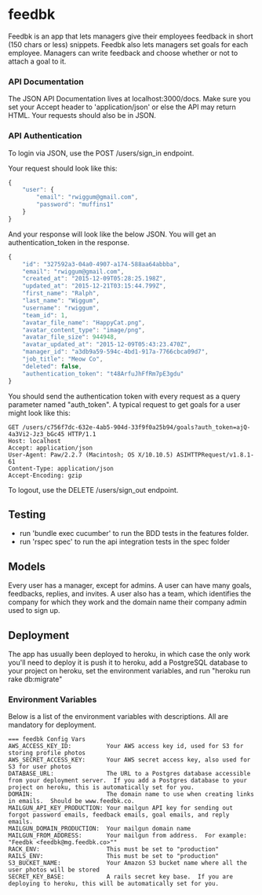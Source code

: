 # feedbk

Feedbk is an app that lets managers give their employees feedback in short (150 chars or less) snippets.  Feedbk also lets managers set goals for each employee.  Managers can write feedback and choose whether or not to attach a goal to it.

### API Documentation
The JSON API Documentation lives at localhost:3000/docs.  Make sure you set your Accept header to 'application/json' or else the API may return HTML.  Your requests should also be in JSON.

### API Authentication
To login via JSON, use the POST /users/sign_in endpoint.  

Your request should look like this:

```javascript
{
    "user": {
        "email": "rwiggum@gmail.com",
        "password": "muffins1"
    }
}
```

And your response will look like the below JSON.  You will get an authentication_token in the response.

```javascript
{
    "id": "327592a3-04a0-4907-a174-588aa64abbba",
    "email": "rwiggum@gmail.com",
    "created_at": "2015-12-09T05:28:25.198Z",
    "updated_at": "2015-12-21T03:15:44.799Z",
    "first_name": "Ralph",
    "last_name": "Wiggum",
    "username": "rwiggum",
    "team_id": 1,
    "avatar_file_name": "HappyCat.png",
    "avatar_content_type": "image/png",
    "avatar_file_size": 944948,
    "avatar_updated_at": "2015-12-09T05:43:23.470Z",
    "manager_id": "a3db9a59-594c-4bd1-917a-7766cbca09d7",
    "job_title": "Meow Co",
    "deleted": false,
    "authentication_token": "t48ArfuJhFfRm7pE3gdu"
}
```

You should send the authentication token with every request as a query parameter named "auth_token".  A typical request to get goals for a user might look like this:

```
GET /users/c756f7dc-632e-4ab5-904d-33f9f0a25b94/goals?auth_token=ajQ-4a3Vi2-Jz3_bGc45 HTTP/1.1
Host: localhost
Accept: application/json
User-Agent: Paw/2.2.7 (Macintosh; OS X/10.10.5) ASIHTTPRequest/v1.8.1-61
Content-Type: application/json
Accept-Encoding: gzip
```

To logout, use the DELETE /users/sign_out endpoint.

## Testing
* run 'bundle exec cucumber' to run the BDD tests in the features folder.
* run 'rspec spec' to run the api integration tests in the spec folder

## Models
Every user has a manager, except for admins.  A user can have many goals, feedbacks, replies, and invites.  A user also has a team, which identifies the company for which they work and the domain name their company admin used to sign up.

## Deployment
The app has usually been deployed to heroku, in which case the only work you'll need to deploy it is push it to heroku, add a PostgreSQL database to your project on heroku, set the environment variables, and run "heroku run rake db:migrate"

### Environment Variables
Below is a list of the environment variables with descriptions.  All are mandatory for deployment.

```
=== feedbk Config Vars
AWS_ACCESS_KEY_ID:          Your AWS access key id, used for S3 for storing profile photos
AWS_SECRET_ACCESS_KEY:      Your AWS secret access key, also used for S3 for user photos
DATABASE_URL:               The URL to a Postgres database accessible from your deployment server.  If you add a Postgres database to your project on heroku, this is automatically set for you.
DOMAIN:                     The domain name to use when creating links in emails.  Should be www.feedbk.co.
MAILGUN_API_KEY_PRODUCTION: Your mailgun API key for sending out forgot password emails, feedback emails, goal emails, and reply emails.
MAILGUN_DOMAIN_PRODUCTION:  Your mailgun domain name
MAILGUN_FROM_ADDRESS:       Your mailgun from address.  For example: "Feedbk <feedbk@mg.feedbk.co>""
RACK_ENV:                   This must be set to "production"
RAILS_ENV:                  This must be set to "production"
S3_BUCKET_NAME:             Your Amazon S3 bucket name where all the user photos will be stored
SECRET_KEY_BASE:            A rails secret key base.  If you are deploying to heroku, this will be automatically set for you.
```
